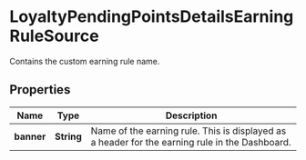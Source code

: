 

# LoyaltyPendingPointsDetailsEarningRuleSource

Contains the custom earning rule name.

## Properties

| Name | Type | Description |
|------------ | ------------- | ------------- |
|**banner** | **String** | Name of the earning rule. This is displayed as a header for the earning rule in the Dashboard. |



